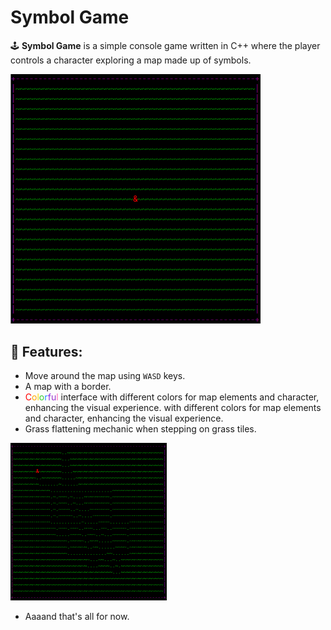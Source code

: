 # Symbol Game

🕹️ **Symbol Game** is a simple console game written in C++ where the player controls a character exploring a map made up of symbols.

<img src="./Readme/image/screenColor.png" width="400" alt="Game Screenshot">

## 🚀 Features:
- Move around the map using `WASD` keys.
- A map with a border.
- <span style="color:#FF0000">C</span><span style="color:#FFA500">o</span><span style="color:#FFD700">l</span><span style="color:#32CD32">o</span><span style="color:#1E90FF">r</span><span style="color:#8A2BE2">f</span><span style="color:#9932CC">u</span><span style="color:#FF69B4">l</span> interface with different colors for map elements and character, enhancing the visual experience. with different colors for map elements and character, enhancing the visual experience.
- Grass flattening mechanic when stepping on grass tiles. 
 <img src="./Readme/image/grassColor.png" width="250" alt="Game Screenshot">

- Aaaand that's all for now.